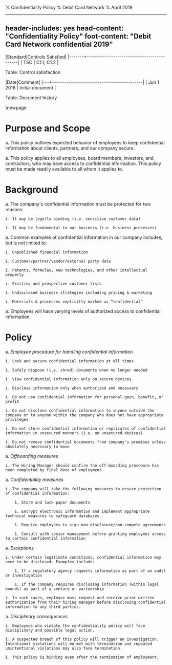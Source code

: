 % Confidentiality Policy
% Debit Card Network
% April 2019

---
header-includes: yes
head-content: "Confidentiality Policy"
foot-content: "Debit Card Network confidential 2019"
---

|Standard|Controls Satisfied|
|-------+--------------------------------------------|
| TSC | C1.1, C1.2 |

Table: Control satisfaction


|Date|Comment|
|---+--------------------------------------------|
| Jun 1 2018 | Initial document |

Table: Document history


\newpage


# Purpose and Scope

a. This policy outlines expected behavior of employees to keep confidential information about clients, partners, and our company secure. 

a. This policy applies to all employees, board members, investors, and contractors, who may have access to confidential information. This policy must be made readily available to all whom it
applies to.

# Background

a. The company's confidential information must be protected for two reasons:

    i. It may be legally binding (i.e. sensitive customer data)

    i. It may be fundamental to our business (i.e. business processes) 

a. Common examples of confidential information in our company includes, but is not limited to: 

    i. Unpublished financial information

    i. Customer/partner/vendor/external party data

    i. Patents, formulas, new technologies, and other intellectual property

    i. Existing and prospective customer lists

    i. Undisclosed business strategies including pricing & marketing

    i. Materials & processes explicitly marked as “confidential”
	
a. Employees will have varying levels of authorized access to confidential information. 

# Policy

a. *Employee procedure for handling confidential information*

    i. Lock and secure confidential information at all times

    i. Safely dispose (i.e. shred) documents when no longer needed

    i. View confidential information only on secure devices

    i. Disclose information only when authorized and necessary

    i. Do not use confidential information for personal gain, benefit, or profit

    i. Do not disclose confidential information to anyone outside the company or to anyone within the company who does not have appropriate privileges 

    i. Do not store confidential information or replicates of confidential information in unsecured manners (i.e. on unsecured devices) 

    i. Do not remove confidential documents from company's premises unless absolutely necessary to move 

a. *Offboarding measures*

    i. The Hiring Manager should confirm the off-boarding procedure has been completed by final date of employment. 

a. *Confidentiality measures*

    i. The company will take the following measures to ensure protection of confidential information: 

        1. Store and lock paper documents

        1. Encrypt electronic information and implement appropriate technical measures to safeguard databases

        1. Require employees to sign non-disclosure/non-compete agreements

        1. Consult with senior management before granting employees access to certain confidential information 

a. *Exceptions*

    i. Under certain legitimate conditions, confidential information may need to be disclosed. Examples include: 

        1. If a regulatory agency requests information as part of an audit or investigation

        1. If the company requires disclosing information (within legal bounds) as part of a venture or partnership

    i. In such cases, employee must request and receive prior written authorization from their hiring manager before disclosing confidential information to any third parties.

a. *Disciplinary consequences* 

    i. Employees who violate the confidentiality policy will face disciplinary and possible legal action. 

    i. A suspected breach of this policy will trigger an investigation. Intentional violations will be met with termination and repeated unintentional violations may also face termination. 

    i. This policy is binding even after the termination of employment. 




  

